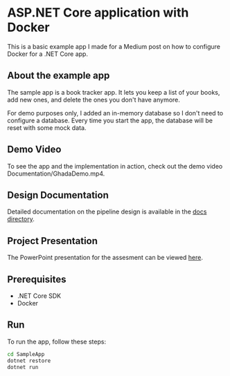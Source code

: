# ASP.NET Core application with Docker

This is a basic example app I made for a Medium post on how to configure Docker for a .NET Core app.

## About the example app

The sample app is a book tracker app. It lets you keep a list of your books, add new ones, and delete the ones you don't have anymore.

For demo purposes only, I added an in-memory database so I don't need to configure a database. Every time you start the app, the database will be reset with some mock data.

## Demo Video

To see the app and the implementation in action, check out the demo video Documentation/GhadaDemo.mp4.

## Design Documentation

Detailed documentation on the pipeline design is available in the [docs directory](Documentation/pipeline-doc-design-ghada.pdf).

## Project Presentation

The PowerPoint presentation for the assesment can be viewed [here](Documentation/ghadaPresentation.pptx).

## Prerequisites

- .NET Core SDK
- Docker

## Run

To run the app, follow these steps:

```bash
cd SampleApp
dotnet restore
dotnet run
```
